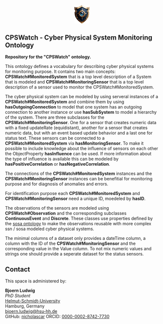 <div style="text-align: center">

<img src="assets/Logo.png" alt="TEC-Toolkit Logo" width=10% />

</div>

## CPSWatch - Cyber Physical System Monitoring Ontology
**Repository for the "CPSWatch" ontology.**

This ontology defines a vocabulary for describing cyber physical systems for monitoring purpose. It contains two main concepts: **CPSWatch#MonitoredSystem** that is a top level description of a System that is modeled and **CPSWatch#MonitoringSensor** that is a top level description of a sensor used to monitor the CPSWatch#MonitoredSystem.

The cyber physical system can be modeled by using serveral instances of a **CPSWatch#MonitoredSystem** and combine them by using **hasOutgoingConnection** to model that one system has an outgoing connection to another instance or use **hasSubSystem** to model a hierarchy of the system.
There are three subclasses for the **CPSWatch#MonitoringSensor**. One for a sensor that creates numeric data with a fixed updateRate (equidistant), another for a sensor that creates numeric data, but with an event based update behavior and a last one for status text.
These sensors can be connected to a **CPSWatch#MonitoredSystem** via **hasMonitoringSensor**. To make it possible to include knowledge about the influence of sensors on each other the ObjectProperty **hasInfluence** can be used. If more information about the type of influence is available this can be modeled by **hasPositiveCorrelation** or **hasNegativeCorrelation**. 

The connections of the **CPSWatch#MonitoredSystem** instances and the **CPSWatch#MonitoringSensor** instances can be benefitial for monitoring purpose and for diagnosis of anomalies and errors.

For identification purpose each **CPSWatch#MonitoredSystem** and **CPSWatch#MonitoringSensor** need a unique ID, moedeled by **hasID**.

The observations of the sensors are modeled using **CPSWatch#Observation** and the corresponding subclasses **ContinuousEvent** and **Discrete**. These classes use properties defined by the [sosa ontology](https://www.w3.org/TR/vocab-ssn/#intro) to make the observations reusable with more complex ssn / sosa modeled cyber physical systems.  

The minimal columns of a dataset only provides a dateTime column, a column with the ID of the **CPSWatch#MonitoringSensor** and the corresponding value in the Value column. To not mix numeric values and strings one should provide a seperate dataset for the status sensors.

## Contact
This space is administered by:  

**Bjoern Ludwig**  
*PhD Student*  
[Helmut-Schmidt-University](https://www.hsu-hh.de/)  
Hamburg, Germany  
<bjoern.ludwig@hsu-hh.de>  
GitHub: [nicholascar](https://github.com/B-Ludwig/)
ORCID: [0000-0002-8742-7730](https://orcid.org/0009-0003-2548-8225)  

